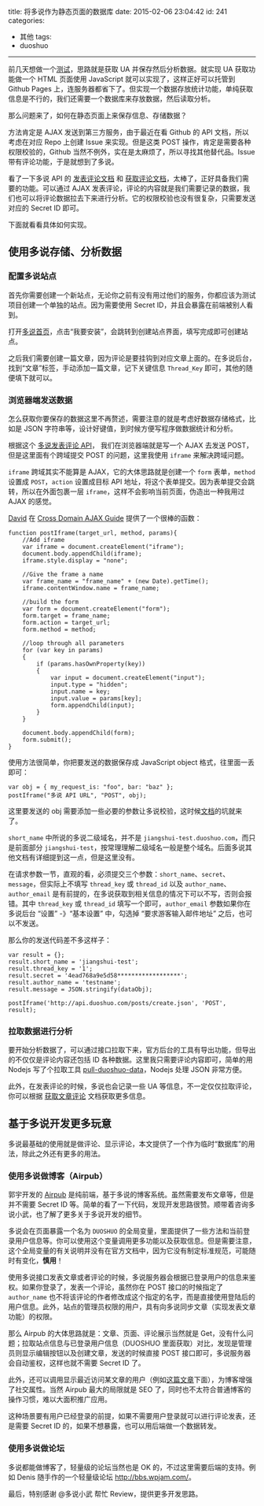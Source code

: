 title: 将多说作为静态页面的数据库
date: 2015-02-06 23:04:42
id: 241
categories:
  - 其他
tags:
 - duoshuo
---

前几天想做一个[测试](http://yujiangshui.com/webview-core-test/)，思路就是获取 UA 并保存然后分析数据。就实现 UA 获取功能做一个 HTML 页面使用 JavaScript 就可以实现了，这样正好可以托管到 Github Pages 上，连服务器都省下了。但实现一个数据存放统计功能，单纯获取信息是不行的，我们还需要一个数据库来存放数据，然后读取分析。

那么问题来了，如何在静态页面上来保存信息、存储数据？

方法肯定是 AJAX 发送到第三方服务，由于最近在看 Github 的 API 文档，所以考虑在对应 Repo 上创建 Issue 来实现。但是这类 POST 操作，肯定是需要各种权限校验的，Github 当然不例外，实在是太麻烦了，所以寻找其他替代品。Issue 带有评论功能，于是就想到了多说。

看了一下多说 API 的 [发表评论文档](http://dev.duoshuo.com/docs/512d6e2e418847315a000001) 和 [获取评论文档](http://dev.duoshuo.com/docs/54460b82f42e54ec03e50082)，太棒了，正好具备我们需要的功能。可以通过 AJAX 发表评论，评论的内容就是我们需要记录的数据，我们也可以将评论数据拉去下来进行分析。它的权限校验也没有很复杂，只需要发送对应的 Secret ID 即可。

下面就看看具体如何实现。

## 使用多说存储、分析数据

### 配置多说站点

首先你需要创建一个新站点，无论你之前有没有用过他们的服务，你都应该为测试项目创建一个单独的站点。因为需要使用 Secret ID，并且会暴露在前端被别人看到。

打开[多说首页](http://duoshuo.com/)，点击“我要安装”，会跳转到创建站点界面，填写完成即可创建站点。

之后我们需要创建一篇文章，因为评论是要挂钩到对应文章上面的。在多说后台，找到“文章”标签，手动添加一篇文章，记下关键信息 `Thread_Key` 即可，其他的随便填下就可以。


### 浏览器端发送数据

怎么获取你要保存的数据这里不再赘述，需要注意的就是考虑好数据存储格式，比如是 JSON 字符串等，设计好键值，到时候方便写程序做数据统计和分析。

根据这个 [多说发表评论 API](http://dev.duoshuo.com/docs/512d6e2e418847315a000001)， 我们在浏览器端就是写一个 AJAX 去发送 POST，但是这里面有个跨域提交 POST 的问题，这里我使用 `iframe` 来解决跨域问题。

`iframe` 跨域其实不能算是 AJAX，它的大体思路就是创建一个 `form` 表单，`method` 设置成 `POST`，`action` 设置成目标 API 地址，将这个表单提交。因为表单提交会跳转，所以在外面包裹一层 `iframe`，这样不会影响当前页面，伪造出一种我用过 AJAX 的感觉。

[David](http://www.d-mueller.de/blog/) 在 [Cross Domain AJAX Guide](http://www.d-mueller.de/blog/cross-domain-ajax-guide/) 提供了一个很棒的函数：

```
function postIframe(target_url, method, params){
    //Add iframe
    var iframe = document.createElement("iframe");
    document.body.appendChild(iframe);
    iframe.style.display = "none";
    
    //Give the frame a name
    var frame_name = "frame_name" + (new Date).getTime();
    iframe.contentWindow.name = frame_name;
	
    //build the form
    var form = document.createElement("form");
    form.target = frame_name;
    form.action = target_url;
    form.method = method;
	
    //loop through all parameters
    for (var key in params)
    {
        if (params.hasOwnProperty(key))
        {
            var input = document.createElement("input");
            input.type = "hidden";
            input.name = key;
            input.value = params[key];
            form.appendChild(input);
        }
    }

    document.body.appendChild(form);
    form.submit();
}
```

使用方法很简单，你把要发送的数据保存成 JavaScript object 格式，往里面一丢即可：

```
var obj = { my_request_is: "foo", bar: "baz" };
postIframe("多说 API URL", "POST", obj);
```

这里要发送的 obj 需要添加一些必要的参数让多说校验，这时候[文档](http://dev.duoshuo.com/docs/512d6e2e418847315a000001)的坑就来了。

`short_name` 中所说的多说二级域名，并不是 `jiangshui-test.duoshuo.com`，而只是前面部分 `jiangshui-test`，按常理理解二级域名一般是整个域名。后面多说其他文档有详细提到这一点，但是这里没有。

在请求参数一节，直观的看，必须提交三个参数：`short_name`、`secret`、`message`，但实际上不填写 `thread_key` 或 `thread_id` 以及 `author_name`、`author_email` 是有前提的，在多说获取到相关信息的情况下可以不写，否则会报错。其中 `thread_key` 或 `thread_id` 填写一个即可，`author_email` 参数如果你在多说后台 “设置” -》“基本设置” 中，勾选掉 “要求游客输入邮件地址” 之后，也可以不发送。

那么你的发送代码差不多这样子：

```
var result = {};
result.short_name = 'jiangshui-test';
result.thread_key = '1';
result.secret = '4ead768a9e5d58******************';
result.author_name = 'testname';
result.message = JSON.stringify(dataObj);
	
postIframe('http://api.duoshuo.com/posts/create.json', 'POST', result);
```

### 拉取数据进行分析

要开始分析数据了，可以通过接口拉取下来，官方后台的工具有导出功能，但导出的不仅仅是评论内容还包括 ID 各种数据。这里我只需要评论内容即可，简单的用 Nodejs 写了个拉取工具 [pull-duoshuo-data](https://github.com/yujiangshui/pull-duoshuo-data)，Nodejs 处理 JSON 非常方便。

此外，在发表评论的时候，多说也会记录一些 UA 等信息，不一定仅仅拉取评论，你可以根据 [获取文章评论](http://dev.duoshuo.com/docs/54460b82f42e54ec03e50082) 文档获取更多信息。

## 基于多说开发更多玩意

多说最基础的使用就是做评论、显示评论，本文提供了一个作为临时“数据库”的用法，除此之外还有更多的用法。

### 使用多说做博客（Airpub）

郭宇开发的 [Airpub](http://airpub.io/) 是纯前端，基于多说的博客系统。虽然需要发布文章等，但是并不需要 Secret ID 等。简单的看了一下代码，发现开发思路很赞。顺带着咨询多说小武，也了解了更多关于多说开发的细节。

多说会在页面暴露一个名为 `DUOSHUO` 的全局变量，里面提供了一些方法和当前登录用户信息等。你可以使用这个变量调用更多功能以及获取信息。但是需要注意，这个全局变量的有关说明并没有在官方文档中，因为它没有制定标准规范，可能随时有变化，**慎用**！

使用多说接口发表文章或者评论的时候，多说服务器会根据已登录用户的信息来鉴权。如果你登录了，发表一个评论，虽然你在 POST 接口的时候指定了 `author_name` 也不将该评论的作者修改成这个指定的名字，而是直接使用登陆后的用户信息。此外，站点的管理员权限的用户，具有向多说同步文章（实现发表文章功能）的权限。

那么 Airpub 的大体思路就是：文章、页面、评论展示当然就是 Get，没有什么问题；拉取站点信息与已登录用户信息（DUOSHUO 里面获取）对比，发现是管理员则显示编辑按钮以及创建文章，发送的时候直接 POST 接口即可，多说服务器会自动鉴权，这样也就不需要 Secret ID 了。

此外，还可以调用显示最近访问某文章的用户（例如[这篇文章](http://blog.wpjam.com/m/js-sdk-4-tips/)下面），为博客增强了社交属性。当然 Airpub 最大的局限就是 SEO 了，同时也不太符合普通博客的操作习惯，难以大面积推广应用。

这种场景要有用户已经登录的前提，如果不需要用户登录就可以进行评论发表，还是需要 Secret ID 的，如果不想暴露，也可以用后端做一个数据转发。

### 使用多说做论坛

多说都能做博客了，轻量级的论坛当然也是 OK 的，不过这里需要后端的支持。例如 Denis 随手作的一个轻量级论坛 <http://bbs.wpjam.com/>。

最后，特别感谢 @多说小武 帮忙 Review，提供更多开发思路。

